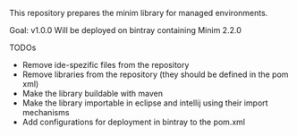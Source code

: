 This repository prepares the minim library for managed environments.

Goal: v1.0.0 Will be deployed on bintray containing Minim 2.2.0

TODOs
* Remove ide-spezific files from the repository
* Remove libraries from the repository (they should be defined in the pom xml)
* Make the library buildable with maven
* Make the library importable in eclipse and intellij using their import mechanisms
* Add configurations for deployment in bintray to the pom.xml
